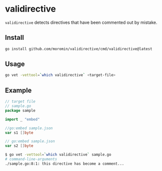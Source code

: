 # validirective
`validirective` detects directives that have been commented out by mistake.

## Install
```bash
go install github.com/moromin/validirective/cmd/validirective@latest
```

## Usage
```bash
go vet -vettool=`which validirective` <target-file>
```

## Example
```go
// target file
// sample.go
package sample

import _ "embed"

//go:embed sample.json
var s1 []byte

// go:embed sample.json
var s2 []byte
```
```bash
$ go vet -vettool=`which validirective` sample.go
# command-line-arguments
./sample.go:8:1: this directive has become a comment...
```
